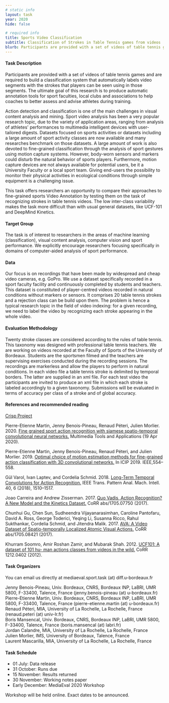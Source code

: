 ```yaml
---
# static info
layout: task
year: 2020
hide: false

# required info
title: Sports Video Classification
subtitle: Classification of Strokes in Table Tennis games from videos
blurb: Participants are provided with a set of videos of table tennis games and are required to build a classification system that automatically labels video segments with the strokes that players can be seen using in those segments. The ultimate goal of this research is to produce automatic annotation tools for sport faculties, local clubs and associations to help coaches to better assess and advise athletes during training.
---
```


<!-- # please respect the structure below-->


#### Task Description
Participants are provided with a set of videos of table tennis games and are required to build a classification system that automatically labels video segments with the strokes that players can be seen using in those segments. The ultimate goal of this research is to produce automatic annotation tools for sport faculties, local clubs and associations to help coaches to better assess and advise athletes during training.

Action detection and classification is one of the main challenges in visual content analysis and mining. Sport video analysis has been a very popular research topic, due to the variety of application areas, ranging from analysis of athletes' performances to multimedia intelligent devices with user-tailored digests. Datasets focused on sports activities or datasets including a large amount of sport activity classes are now available and many researches benchmark on those datasets. A large amount of work is also devoted to fine-grained classification through the analysis of sport gestures using motion capture systems. However, body-worn sensors and markers could disturb the natural behavior of sports players. Furthermore, motion capture devices are not always available for potential users, be it a University Faculty or a local sport team.  Giving end-users the possibility to monitor their physical activities in ecological conditions through simple equipment is a challenging issue.

This task offers researchers an opportunity to compare their approaches to fine-grained sports Video Annotation by testing them on the task of recognizing strokes in table tennis videos. The low inter-class variability makes the task more difficult than with usual general datasets, like UCF-101 and DeepMind Kinetics.

#### Target Group
The task is of interest to researchers in the areas of machine learning (classification), visual content analysis, computer vision and sport performance. We explicitly encourage researchers focusing specifically in domains of computer-aided analysis of sport performance.

#### Data
Our focus is on recordings that have been made by widespread and cheap video cameras, e.g. GoPro. We use a dataset specifically recorded in a sport faculty facility and continuously completed by students and teachers. This dataset is constituted of player-centred videos recorded in natural conditions without markers or sensors. It comprises 20 table tennis strokes and a rejection class can be build upon them. The problem is hence a typical research topic in the field of video indexing: for a given recording, we need to label the video by recognizing each stroke appearing in the whole video.

#### Evaluation Methodology
Twenty stroke classes are considered according to the rules of table tennis. This taxonomy was designed with professional table tennis teachers. We are working on videos recorded at the Faculty of Sports of the University of Bordeaux. Students are the sportsmen filmed and the teachers are supervising exercises conducted during the recording sessions. The recordings are markerless and allow the players to perform in natural conditions. In each video file a table tennis stroke is delimited by temporal borders. The latter are supplied in an xml file. For each test video the participants are invited to produce an xml file in which each stroke is labeled accordingly to a given taxonomy. Submissions will be evaluated in terms of accuracy per class of a stroke and of global accuracy.

#### References and recommended reading
<!-- # Please use the ACM format for references https://www.acm.org/publications/authors/reference-formatting (but no DOI needed)-->
<!-- # The paper title should be a hyperlink leading to the paper online-->

[Crisp Project](https://github.com/P-eMartin/crisp)

Pierre-Etienne Martin, Jenny Benois-Pineau, Renaud Péteri, Julien Morlier. 2020. [Fine grained sport action recognition with siamese spatio-temporal convolutional neural networks.](https://link.springer.com/epdf/10.1007/s11042-020-08917-3) Multimedia Tools and Applications (19 Apr 2020).

Pierre-Etienne Martin, Jenny Benois-Pineau, Renaud Péteri, and Julien Morlier. 2019. [Optimal choice of motion estimation methods for fine-grained action  classification with 3D convolutional networks.](https://hal.archives-ouvertes.fr/hal-02326240) In ICIP 2019. IEEE,554–558.

Gül Varol, Ivan Laptev, and Cordelia Schmid. 2018. [Long-Term Temporal Convolutions for Action Recognition.](https://arxiv.org/pdf/1604.04494.pdf) IEEE Trans. Pattern Anal. Mach. Intell. 40, 6 (2018), 1510–1517.

Joao Carreira and Andrew Zisserman. 2017. [Quo Vadis, Action Recognition? A New Model and the Kinetics Dataset.](https://arxiv.org/pdf/1705.07750.pdf) CoRR abs/1705.07750 (2017).

Chunhui Gu, Chen Sun, Sudheendra Vijayanarasimhan, Caroline Pantofaru, David A. Ross, George Toderici, Yeqing Li, Susanna Ricco, Rahul Sukthankar, Cordelia Schmid, and Jitendra Malik. 2017. [AVA: A Video Dataset of Spatio-temporally Localized Atomic Visual Actions.](http://openaccess.thecvf.com/content_cvpr_2018/papers/Gu_AVA_A_Video_CVPR_2018_paper.pdf) CoRR abs/1705.08421 (2017).

Khurram Soomro, Amir Roshan Zamir, and Mubarak Shah. 2012. [UCF101: A dataset of 101 hu- man actions classes from videos in the wild.](https://arxiv.org/pdf/1212.0402.pdf) CoRR 1212.0402 (2012).

#### Task Organizers
You can email us directly at mediaeval.sport.task (at) diff.u-bordeaux.fr

Jenny Benois-Pineau, Univ. Bordeaux, CNRS,  Bordeaux INP, LaBRI, UMR 5800, F-33400, Talence, France (jenny.benois-pineau (at) u-bordeaux.fr)<br>
Pierre-Etienne Martin, Univ. Bordeaux, CNRS,  Bordeaux INP, LaBRI, UMR 5800, F-33400, Talence, France (pierre-etienne.martin (at) u-bordeaux.fr)<br>
Renaud Péteri, MIA, University of La Rochelle, La Rochelle, France (renaud.peteri (at) univ-lr.fr)<br>
Boris Mansencal, Univ. Bordeaux, CNRS,  Bordeaux INP, LaBRI, UMR 5800, F-33400, Talence, France (boris.mansencal (at) labri.fr)<br>
Jordan Calandre, MIA, University of La Rochelle, La Rochelle, France<br>
Julien Morlier, IMS, University of Bordeaux, Talence, France<br>
Laurent Mascarilla, MIA, University of La Rochelle, La Rochelle, France

<!-- # add the email address of the contact organizer-->


<!-- #### Task Auxiliaries-->
<!-- # if there are people helping with the task, but are not bearing the main responsibility for the task, they are auxiliaries. Please delete this heading if you have no auxiliaries-->

#### Task Schedule
* 01 July: Data release <!-- # Replace XX with your date. Latest possible is 31 July-->
* 31 October: Runs due <!-- # Replace XX with your date. Latest possible is 31 October-->
* 15 November: Results returned  <!-- Fixed. Please do not change-->
* 30 November: Working notes paper  <!-- Fixed. Please do not change-->
* Early December: MediaEval 2020 Workshop <!-- Fixed. Please do not change-->

Workshop will be held online. Exact dates to be announced.
